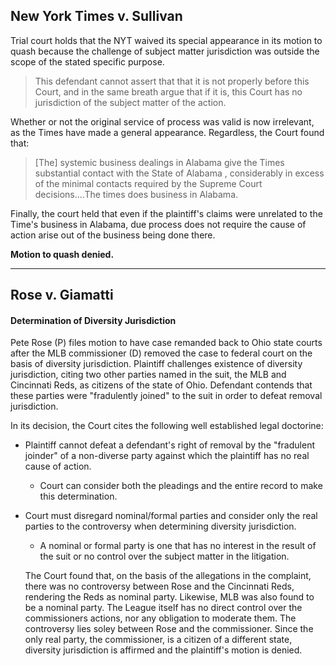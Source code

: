 
## New York Times v. Sullivan
Trial court holds that the NYT waived its special appearance in its motion to quash because the challenge of subject matter jurisdiction was outside the scope of the stated specific purpose.

> This defendant cannot assert that that it is not properly before this
> Court, and in the same breath argue that if it is, this Court has no 
> jurisdiction of the subject matter of the action.

Whether or not the original service of process was valid is now irrelevant, as the Times have made a general appearance. Regardless, the Court found that:
> [The] systemic business dealings in Alabama give the Times substantial 
> contact with the State of Alabama , considerably in excess of the
> minimal contacts required by the Supreme Court decisions....The times
> does business in Alabama.

Finally, the court held that even if the plaintiff's claims were unrelated to the Time's business in Alabama, due process does not require the cause of action arise out of the business being done there.

**Motion to quash denied.**

---

## Rose v. Giamatti

#### Determination of Diversity Jurisdiction

Pete Rose (P) files motion to have case remanded back to Ohio state courts after the MLB commissioner (D) removed the case to federal court on the basis of diversity jurisdiction. Plaintiff challenges existence of diversity jurisdiction, citing two other parties named in the suit, the MLB and Cincinnati Reds, as citizens of the state of Ohio. Defendant contends that these parties were "fradulently joined" to the suit in order to defeat removal jurisdiction.

In its decision, the Court cites the following well established legal doctorine:

* Plaintiff cannot defeat a defendant's right of removal by the "fradulent joinder" of a non-diverse party against which the plaintiff has no real cause of action.
  * Court can consider both the pleadings and the entire record to make this determination.
* Court must disregard nominal/formal parties and consider only the real parties to the controversy when determining diversity jurisdiction.
  * A nominal or formal party is one that has no interest in the result of the suit or no control over the subject matter in the litigation.

  The Court found that, on the basis of the allegations in the complaint, there was no controversy between Rose and the Cincinnati Reds, rendering the Reds as nominal party. Likewise, MLB was also found to be a nominal party. The League itself has no direct control over the commissioners actions, nor any obligation to moderate them. The controversy lies soley between Rose and the commissioner. Since the only real party, the commissioner, is a citizen of a different state, diversity jurisdiction is affirmed and the plaintiff's motion is denied.